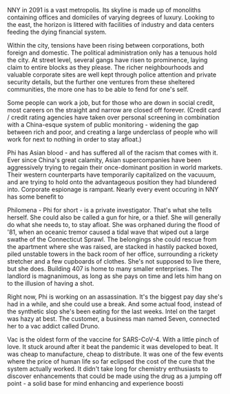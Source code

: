 NNY in 2091 is a vast metropolis. Its skyline is made up of monoliths containing offices and domiciles of varying degrees of luxury. Looking to the east, the horizon is littered with facilities of industry and data centers feeding the dying financial system. 

Within the city, tensions have been rising between corporations, both foreign and domestic. The political administration only has a tenuous hold the city. At street level, several gangs have risen to prominence, laying claim to entire blocks as they please. The richer neighbourhoods and valuable corporate sites are well kept through police attention and private security details, but the further one ventures from these sheltered communities, the more one has to be able to fend for one's self. 

Some people can work a job, but for those who are down in social credit, most careers on the straight and narrow are closed off forever. (Credit card / credit rating agencies have taken over personal screening in combination with a China-esque system of public monitoring - widening the gap between rich and poor, and creating a large underclass of people who will work for next to nothing in order to stay afloat.)

Phi has Asian blood - and has suffered all of the racism that comes with it. Ever since China's great calamity, Asian supercompanies have been aggressively trying to regain their once-dominant position in world markets. Their western counterparts have temporarily capitalized on the vacuuum, and are trying to hold onto the advantageous position they had blundered into. Corporate espionage is rampant. Nearly every event occuring in NNY has some benefit to 

Philomena - Phi for short - is a private investigator. That's what she tells herself. She could also be called a gun for hire, or a thief. She will generally do what she needs to, to stay afloat. She was orphaned during the flood of '81, when an oceanic tremor caused a tidal wave that wiped out a large swathe of the Connecticut Sprawl. The belongings she could rescue from the apartment where she was raised, are stacked in hastily packed boxed, piled unstable towers in the back room of her office, surrounding a rickety stretcher and a few cupboards of clothes. She's not supposed to live there, but she does. Building 407 is home to many smaller enterprises. The landlord is magnanimous, as long as she pays on time and lets him hang on to the illusion of having a shot. 

Right now, Phi is working on an assassination. It's the biggest pay day she's had in a while, and she could use a break. And some actual food, instead of the synthetic slop she's been eating for the last weeks. Intel on the target was hazy at best. The customer, a business man named Seven, connected her to a vac addict called Druno. 

Vac is the oldest form of the vaccine for SARS-CoV-4. With a little pinch of love. It stuck around after it beat the pandemic it was developed to beat. It was cheap to manufacture, cheap to distribute. It was one of the few events where the price of human life so far eclipsed the cost of the cure that the system actually worked. It didn't take long for chemistry enthusiasts to discover enhancements that could be made using the drug as a jumping off point - a solid base for mind enhancing and experience boosti


